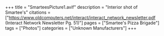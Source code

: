 +++
title = "SmarteesPicture1.avif"
description = "Interior shot of Smartee's"
citations = ["https://www.oldcomputers.net/interact/interact_network_newsletter.pdf (Interact Network Newsletter Pg. 51)"]
pages = ["Smartee's Pizza Brigade"]
tags = ["Photos"]
categories = ["Unknown Manufacturers"]
+++
